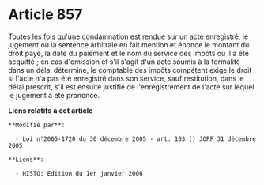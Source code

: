 # Article 857

Toutes les fois qu'une condamnation est rendue sur un acte enregistré, le jugement ou la sentence arbitrale en fait mention
et énonce le montant du droit payé, la date du paiement et le nom du service des impôts où il a été acquitté ; en cas
d'omission et s'il s'agit d'un acte soumis à la formalité dans un délai déterminé, le comptable des impôts compétent exige le
droit si l'acte n'a pas été enregistré dans son service, sauf restitution, dans le délai prescrit, s'il est ensuite justifié
de l'enregistrement de l'acte sur lequel le jugement a été prononcé.

**Liens relatifs à cet article**

	**Modifié par**:

	  - Loi n°2005-1720 du 30 décembre 2005 - art. 103 () JORF 31 décembre 2005

	**Liens**:

	  - HISTO: Edition du 1er janvier 2006
